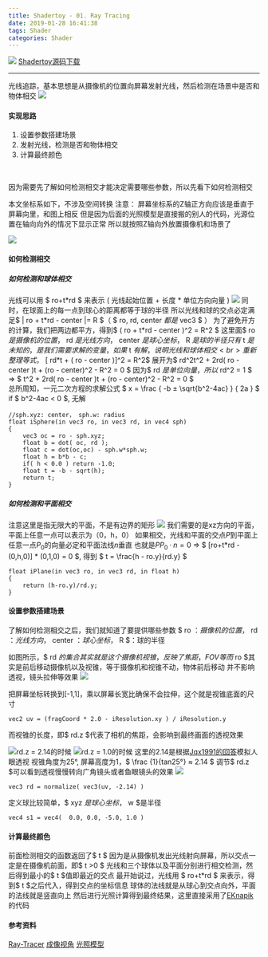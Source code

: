 ```yaml
---
title: Shadertoy - 01. Ray Tracing
date: 2019-01-28 16:41:38
tags: Shader
categories: Shader
---
```


![](/images/Shadertoy_01_01.png)
[Shadertoy源码下载](/codes/RayTracing.glsl)

---

光线追踪，基本思想是从摄像机的位置向屏幕发射光线，然后检测在场景中是否和物体相交
![](http://www.scratchapixel.com/images/upload/ray-tracing-refresher/rt-setup2.png?)

#### 实现思路
1. 设置参数搭建场景
2. 发射光线，检测是否和物体相交
3. 计算最终颜色

<br>

因为需要先了解如何检测相交才能决定需要哪些参数，所以先看下如何检测相交

本文坐标系如下，不涉及空间转换
注意： 屏幕坐标系的Z轴正方向应该是垂直于屏幕向里，和图上相反
但是因为后面的光照模型是直接搬的别人的代码，光源位置在轴向向外的情况下显示正常
所以就按照Z轴向外放置摄像机和场景了

![](/images/Shadertoy_01_05.png)

#### 如何检测相交

##### 如何检测和球体相交
光线可以用 $ ro+t\*rd $ 来表示 ( 光线起始位置 + 长度 \* 单位方向向量 )
![](http://www.scratchapixel.com/images/upload/ray-simple-shapes/impsurf-ray.png)
同时，在球面上的每一点到球心的距离都等于球的半径
所以光线和球的交点必定满足$ | ro + t\*rd - center |= R $（ $ ro, rd, center $都是$ vec3 $ ）
为了避免开方的计算，我们把两边都平方，得到$ ( ro + t\*rd - center )^2 = R^2 $
这里面$ ro $是摄像机的位置，$ rd $是光线方向，$ center $是球心坐标，$ R $是球的半径
只有$ t $是未知的，是我们需要求解的变量，如果$ t $有解，说明光线和球体相交
<br>
重新整理等式，$ [ rd\*t + ( ro - center )]^2 = R^2$ 
展开为$ rd^2t^2 + 2rd( ro - center )t + (ro - center)^2 - R^2 = 0 $
因为$ rd $是单位向量，所以$ rd^2 = 1 $
=> $ t^2 + 2rd( ro - center )t + (ro - center)^2 - R^2 = 0 $
<br>
总所周知，一元二次方程的求解公式 $ x = \frac { -b ± \sqrt{b^2-4ac} } { 2a } $
if $ b^2-4ac < 0 $, 无解
```
//sph.xyz: center， sph.w: radius
float iSphere(in vec3 ro, in vec3 rd, in vec4 sph)
{
    vec3 oc = ro - sph.xyz;
    float b = dot( oc, rd ); 
    float c = dot(oc,oc) - sph.w*sph.w;
    float h = b*b - c; 
    if( h < 0.0 ) return -1.0;
    float t = -b - sqrt(h);
    return t;
}
```

##### 如何检测和平面相交
注意这里是指无限大的平面，不是有边界的矩形
![](http://www.scratchapixel.com/images/upload/ray-simple-shapes/plane.png?)
我们需要的是xz方向的平面，平面上任意一点可以表示为（0，h，0）
如果相交，光线和平面的交点$P$到平面上任意一点$P_0$的向量必定和平面法线$n$垂直
也就是$PP_0 ·n = 0$ 
=> $ [ro+t\*rd - (0,h,0)] * (0,1,0) = 0 $, 得到 $ t = \frac{h - ro.y}{rd.y} $
```
float iPlane(in vec3 ro, in vec3 rd, in float h) 
{
    return (h-ro.y)/rd.y;
}
```

#### 设置参数搭建场景
了解如何检测相交之后，我们就知道了要提供哪些参数
$ ro $：摄像机的位置，$ rd $：光线方向，$ center $：球心坐标，$ R $：球的半径
<br>

如图所示，$ rd $的集合其实就是这个摄像机视锥，反映了焦距，FOV等
而$ ro $其实是前后移动摄像机以及视锥，等于摄像机和视锥不动，物体前后移动
并不影响透视，镜头拉伸等效果
![](/images/Shadertoy_01_02.gif)

把屏幕坐标转换到[-1,1]，乘以屏幕长宽比确保不会拉伸，这个就是视锥底面的尺寸
```	
vec2 uv = (fragCoord * 2.0 - iResolution.xy ) / iResolution.y
```
而视锥的长度，即$ rd.z $代表了相机的焦距，会影响到最终画面的透视效果

![rd.z = 2.14的时候](/images/Shadertoy_01_01.png)
![rd.z = 1.0的时候](/images/Shadertoy_01_03.png)
这里的2.14是根据[Jqx1991的回答](https://www.zhihu.com/question/20086562)模拟人眼透视
视锥角度为25°, 屏幕高度为1，$ \frac {1}{tan25°} ≈ 2.14 $
调节$ rd.z $可以看到透视慢慢转向广角镜头或者鱼眼镜头的效果
![](/images/Shadertoy_01_04.png)
```
vec3 rd = normalize( vec3(uv, -2.14) )
```
定义球比较简单，$ xyz $是球心坐标，$ w $是半径
``` 
vec4 s1 = vec4(  0.0, 0.0, -5.0, 1.0 )
```

#### 计算最终颜色
前面检测相交的函数返回了$ t $
因为是从摄像机发出光线射向屏幕，所以交点一定是在摄像机前面，即$ t >0 $
光线和三个球体以及平面分别进行相交检测，然后得到最小的$ t $值即最近的交点
最开始说过，光线用 $ ro+t\*rd $ 来表示，得到$ t $之后代入，得到交点的坐标信息
球体的法线就是从球心到交点向外，平面的法线就是竖直向上
然后进行光照计算得到最终结果，这里直接采用了[EKnapik](https://www.shadertoy.com/view/MllSRj)的代码


#### 参考资料
[Ray-Tracer](http://www.scratchapixel.com/lessons/3d-basic-rendering/minimal-ray-tracer-rendering-simple-shapes/parametric-and-implicit-surfaces)
[成像视角](https://www.zhihu.com/question/20086562)
[光照模型](https://www.shadertoy.com/view/MllSRj)